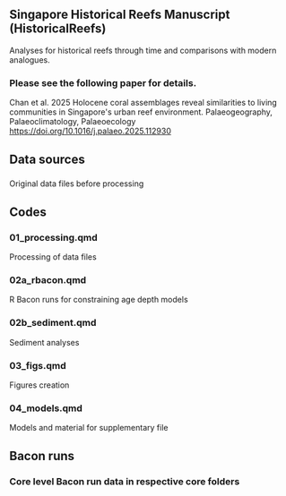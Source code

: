 ## Singapore Historical Reefs Manuscript (HistoricalReefs)
Analyses for historical reefs through time and comparisons with modern analogues.

### Please see the following paper for details.
Chan et al. 2025 Holocene coral assemblages reveal similarities to living communities in Singapore's urban reef environment. Palaeogeography, Palaeoclimatology, Palaeoecology  
https://doi.org/10.1016/j.palaeo.2025.112930

## Data sources
### 
Original data files before processing

## Codes
### 01_processing.qmd
Processing of data files
### 02a_rbacon.qmd
R Bacon runs for constraining age depth models
### 02b_sediment.qmd
Sediment analyses
### 03_figs.qmd
Figures creation 
### 04_models.qmd
Models and material for supplementary file

## Bacon runs
### Core level Bacon run data in respective core folders
